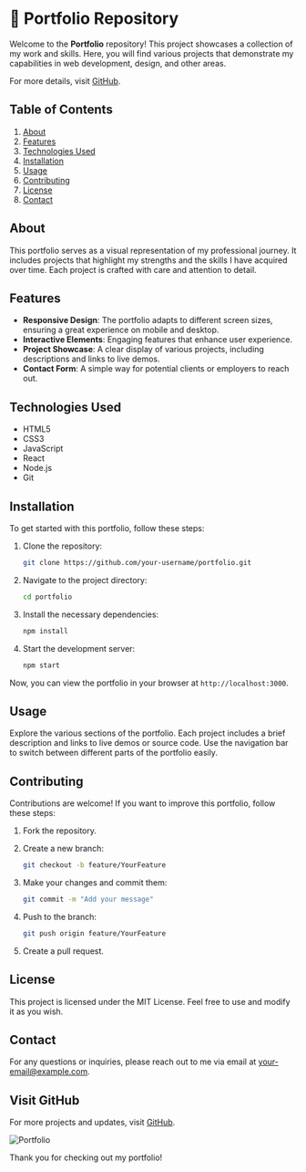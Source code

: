 # 🌟 Portfolio Repository

Welcome to the **Portfolio** repository! This project showcases a collection of my work and skills. Here, you will find various projects that demonstrate my capabilities in web development, design, and other areas. 

For more details, visit [GitHub](https://github.com).

## Table of Contents

1. [About](#about)
2. [Features](#features)
3. [Technologies Used](#technologies-used)
4. [Installation](#installation)
5. [Usage](#usage)
6. [Contributing](#contributing)
7. [License](#license)
8. [Contact](#contact)

## About

This portfolio serves as a visual representation of my professional journey. It includes projects that highlight my strengths and the skills I have acquired over time. Each project is crafted with care and attention to detail.

## Features

- **Responsive Design**: The portfolio adapts to different screen sizes, ensuring a great experience on mobile and desktop.
- **Interactive Elements**: Engaging features that enhance user experience.
- **Project Showcase**: A clear display of various projects, including descriptions and links to live demos.
- **Contact Form**: A simple way for potential clients or employers to reach out.

## Technologies Used

- HTML5
- CSS3
- JavaScript
- React
- Node.js
- Git

## Installation

To get started with this portfolio, follow these steps:

1. Clone the repository:
   ```bash
   git clone https://github.com/your-username/portfolio.git
   ```

2. Navigate to the project directory:
   ```bash
   cd portfolio
   ```

3. Install the necessary dependencies:
   ```bash
   npm install
   ```

4. Start the development server:
   ```bash
   npm start
   ```

Now, you can view the portfolio in your browser at `http://localhost:3000`.

## Usage

Explore the various sections of the portfolio. Each project includes a brief description and links to live demos or source code. Use the navigation bar to switch between different parts of the portfolio easily.

## Contributing

Contributions are welcome! If you want to improve this portfolio, follow these steps:

1. Fork the repository.
2. Create a new branch:
   ```bash
   git checkout -b feature/YourFeature
   ```

3. Make your changes and commit them:
   ```bash
   git commit -m "Add your message"
   ```

4. Push to the branch:
   ```bash
   git push origin feature/YourFeature
   ```

5. Create a pull request.

## License

This project is licensed under the MIT License. Feel free to use and modify it as you wish.

## Contact

For any questions or inquiries, please reach out to me via email at your-email@example.com.

## Visit GitHub

For more projects and updates, visit [GitHub](https://github.com).

![Portfolio](https://img.shields.io/badge/Portfolio-Visit%20Now-brightgreen)

Thank you for checking out my portfolio!
